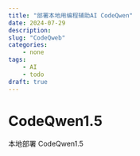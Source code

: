 ```yaml
---
title: "部署本地用编程辅助AI CodeQwen"
date: 2024-07-29
description: 
slug: "CodeQweb"
categories:
    - none
tags:
    - AI
    - todo
draft: true
---
```

# CodeQwen1.5

本地部署 CodeQwen1.5